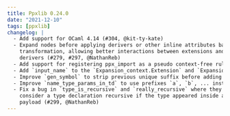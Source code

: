 ```yaml
---
title: Ppxlib 0.24.0
date: "2021-12-10"
tags: [ppxlib]
changelog: |
  - Add support for OCaml 4.14 (#304, @kit-ty-kate)
  - Expand nodes before applying derivers or other inline attributes based
    transformation, allowing better interactions between extensions and
    derivers (#279, #297, @NathanReb)
  - Add support for registering ppx_import as a pseudo context-free rule (#271, @NathanReb)
  - Add `input_name` to the `Expansion_context.Extension` and `Expansion_context.Deriver` modules (#284, @tatchi)
  - Improve `gen_symbol` to strip previous unique suffix before adding a new one (#285, @ceastlund)
  - Improve `name_type_params_in_td` to use prefixes `a`, `b`, ... instead of `v_x`. (#285, @ceastlund)
  - Fix a bug in `type_is_recursive` and `really_recursive` where they would
    consider a type declaration recursive if the type appeared inside an attribute
    payload (#299, @NathanReb)
---
```



